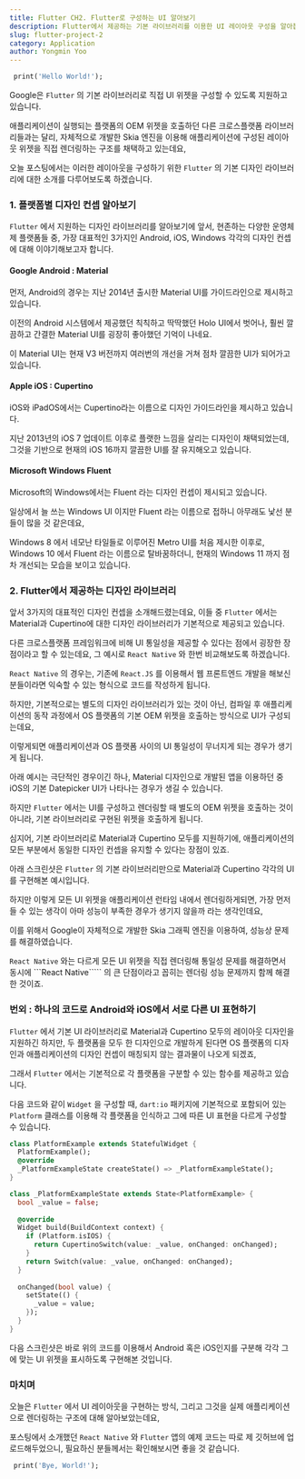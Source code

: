 ```yaml
---
title: Flutter CH2. Flutter로 구성하는 UI 알아보기
description: Flutter에서 제공하는 기본 라이브러리를 이용한 UI 레이아웃 구성을 알아봅니다.
slug: flutter-project-2
category: Application
author: Yongmin Yoo
---
```


```dart
 print('Hello World!');
```

Google은 ```Flutter``` 의 기본 라이브러리로 직접 UI 위젯을 구성할 수 있도록 지원하고 있습니다.

애플리케이션이 실행되는 플랫폼의 OEM 위젯을 호출하던 다른 크로스플랫폼 라이브러리들과는 달리,
자체적으로 개발한 Skia 엔진을 이용해 애플리케이션에 구성된 레이아웃 위젯을 직접 렌더링하는 구조를 채택하고 있는데요,

오늘 포스팅에서는 이러한 레이아웃을 구성하기 위한 ```Flutter``` 의 기본 디자인 라이브러리에 대한 소개를 다루어보도록 하겠습니다.

### 1. 플랫폼별 디자인 컨셉 알아보기

```Flutter``` 에서 지원하는 디자인 라이브러리를 알아보기에 앞서, 현존하는 다양한 운영체제 플랫폼들 중,
가장 대표적인 3가지인 Android, iOS, Windows 각각의 디자인 컨셉에 대해 이야기해보고자 합니다.

#### Google Android : Material

먼저, Android의 경우는 지난 2014년 출시한 Material UI를 가이드라인으로 제시하고 있습니다.

<!-- Android 버전별 UI 변화 스크린샷 (Holo -> Mat V1 -> Mat V2 -> Mat V3 -->

이전의 Android 시스템에서 제공했던 칙칙하고 딱딱했던 Holo UI에서 벗어나,
훨씬 깔끔하고 간결한 Material UI를 굉장히 좋아했던 기억이 나네요.

이 Material UI는 현재 V3 버전까지 여러번의 개선을 거쳐 점차 깔끔한 UI가 되어가고 있습니다.

#### Apple iOS : Cupertino

iOS와 iPadOS에서는 Cupertino라는 이름으로 디자인 가이드라인을 제시하고 있습니다.

<!-- iOS 버전별 UI 변화 스크린샷 (6 -> 7 -> 10 -> 16) -->

지난 2013년의 iOS 7 업데이트 이후로 플랫한 느낌을 살리는 디자인이 채택되었는데,
그것을 기반으로 현재의 iOS 16까지 깔끔한 UI를 잘 유지해오고 있습니다.

#### Microsoft Windows Fluent

Microsoft의 Windows에서는 Fluent 라는 디자인 컨셉이 제시되고 있습니다.

일상에서 늘 쓰는 Windows UI 이지만 Fluent 라는 이름으로 접하니 아무래도 낯선 분들이 많을 것 같은데요,

<!-- Windows 버전별 UI 변화 스크린샷 (8 -> 10 -> 11) -->

Windows 8 에서 네모난 타일들로 이루어진 Metro UI를 처음 제시한 이후로,
Windows 10 에서 Fluent 라는 이름으로 탈바꿈하더니,
현재의 Windows 11 까지 점차 개선되는 모습을 보이고 있습니다.

### 2. Flutter에서 제공하는 디자인 라이브러리

앞서 3가지의 대표적인 디자인 컨셉을 소개해드렸는데요, 이들 중 ```Flutter``` 에서는 Material과 Cupertino에 대한 디자인 라이브러리가 기본적으로 제공되고 있습니다.

다른 크로스플랫폼 프레임워크에 비해 UI 통일성을 제공할 수 있다는 점에서 굉장한 장점이라고 할 수 있는데요,
그 예시로 ```React Native``` 와 한번 비교해보도록 하겠습니다.

```React Native``` 의 경우는, 기존에 ```React.JS``` 를 이용해서 웹 프론트엔드 개발을 해보신 분들이라면 익숙할 수 있는 형식으로 코드를 작성하게 됩니다.

<!-- RN 기본 UI 코드 -->

하지만, 기본적으로는 별도의 디자인 라이브러리가 있는 것이 아닌,
컴파일 후 애플리케이션의 동작 과정에서 OS 플랫폼의 기본 OEM 위젯을 호출하는 방식으로 UI가 구성되는데요,

이렇게되면 애플리케이션과 OS 플랫폼 사이의 UI 통일성이 무너지게 되는 경우가 생기게 됩니다.

아래 예시는 극단적인 경우이긴 하나, Material 디자인으로 개발된 앱을 이용하던 중 iOS의 기본 Datepicker UI가 나타나는 경우가 생길 수 있습니다.

<!-- RN으로 구성한 UI 통일성 무너진 스크린샷 -->

하지만 ```Flutter``` 에서는 UI를 구성하고 렌더링할 때 별도의 OEM 위젯을 호출하는 것이 아니라,
기본 라이브러리로 구현된 위젯을 호출하게 됩니다.

심지어, 기본 라이브러리로 Material과 Cupertino 모두를 지원하기에, 애플리케이션의 모든 부분에서 동일한 디자인 컨셉을 유지할 수 있다는 장점이 있죠.

아래 스크린샷은 ```Flutter``` 의 기본 라이브러리만으로 Material과 Cupertino 각각의 UI를 구현해본 예시입니다.

<!-- Flutter로 구성한 UI 스크린샷 -->

하지만 이렇게 모든 UI 위젯을 애플리케이션 런타임 내에서 렌더링하게되면, 가장 먼저 들 수 있는 생각이 아마 성능이 부족한 경우가 생기지 않을까 라는 생각인데요,

이를 위해서 Google이 자체적으로 개발한 Skia 그래픽 엔진을 이용하여, 성능상 문제를 해결하였습니다.

<!-- UI 렌더링 로직 비교 이미지 -->

```React Native``` 와는 다르게 모든 UI 위젯을 직접 렌더링해 통일성 문제를 해결하면서 동시에
```React Native````` 의 큰 단점이라고 꼽히는 렌더링 성능 문제까지 함께 해결한 것이죠.

### 번외 : 하나의 코드로 Android와 iOS에서 서로 다른 UI 표현하기

```Flutter``` 에서 기본 UI 라이브러리로 Material과 Cupertino 모두의 레이아웃 디자인을 지원하긴 하지만,
두 플랫폼을 모두 한 디자인으로 개발하게 된다면 OS 플랫폼의 디자인과 애플리케이션의 디자인 컨셉이 매칭되지 않는 결과물이 나오게 되겠죠,

그래서 ```Flutter``` 에서는 기본적으로 각 플랫폼을 구분할 수 있는 함수를 제공하고 있습니다.

다음 코드와 같이 ```Widget``` 을 구성할 때, ```dart:io``` 패키지에 기본적으로 포함되어 있는 ```Platform``` 클래스를 이용해
각 플랫폼을 인식하고 그에 따른 UI 표현을 다르게 구성할 수 있습니다.

```dart
class PlatformExample extends StatefulWidget {
  PlatformExample();
  @override
  _PlatformExampleState createState() => _PlatformExampleState();
}

class _PlatformExampleState extends State<PlatformExample> {
  bool _value = false;
  
  @override
  Widget build(BuildContext context) {
    if (Platform.isIOS) {
      return CupertinoSwitch(value: _value, onChanged: onChanged);
    }
    return Switch(value: _value, onChanged: onChanged);
  }
  
  onChanged(bool value) {
    setState(() {
      _value = value;
    });
  }
}
```

다음 스크린샷은 바로 위의 코드를 이용해서 Android 혹은 iOS인지를 구분해 각각 그에 맞는 UI 위젯을 표시하도록 구현해본 것입니다.

### 마치며

오늘은 ```Flutter``` 에서 UI 레이아웃을 구현하는 방식, 그리고 그것을 실제 애플리케이션으로 렌더링하는 구조에 대해 알아보았는데요,

포스팅에서 소개했던 ```React Native``` 와 ```Flutter``` 앱의 예제 코드는 따로 제 깃허브에 업로드해두었으니, 필요하신 분들께서는 확인해보시면 좋을 것 같습니다.

<!-- Github 링크 -->

```dart
 print('Bye, World!');
```

